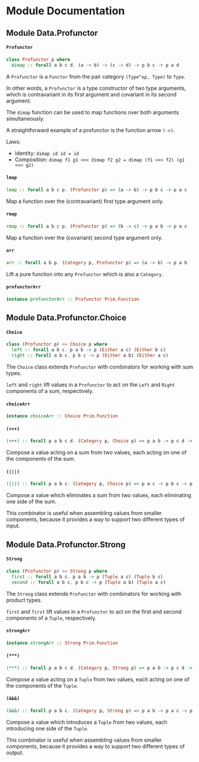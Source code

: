 # Module Documentation

## Module Data.Profunctor

#### `Profunctor`

``` purescript
class Profunctor p where
  dimap :: forall a b c d. (a -> b) -> (c -> d) -> p b c -> p a d
```

A `Profunctor` is a `Functor` from the pair category `(Type^op, Type)`
to `Type`.

In other words, a `Profunctor` is a type constructor of two type
arguments, which is contravariant in its first argument and covariant
in its second argument.

The `dimap` function can be used to map functions over both arguments
simultaneously.

A straightforward example of a profunctor is the function arrow `(->)`.

Laws:

- Identity: `dimap id id = id`
- Composition: `dimap f1 g1 <<< dimap f2 g2 = dimap (f1 >>> f2) (g1 <<< g2)`

#### `lmap`

``` purescript
lmap :: forall a b c p. (Profunctor p) => (a -> b) -> p b c -> p a c
```

Map a function over the (contravariant) first type argument only.

#### `rmap`

``` purescript
rmap :: forall a b c p. (Profunctor p) => (b -> c) -> p a b -> p a c
```

Map a function over the (covariant) second type argument only.

#### `arr`

``` purescript
arr :: forall a b p. (Category p, Profunctor p) => (a -> b) -> p a b
```

Lift a pure function into any `Profunctor` which is also a `Category`.

#### `profunctorArr`

``` purescript
instance profunctorArr :: Profunctor Prim.Function
```



## Module Data.Profunctor.Choice

#### `Choice`

``` purescript
class (Profunctor p) <= Choice p where
  left :: forall a b c. p a b -> p (Either a c) (Either b c)
  right :: forall a b c. p b c -> p (Either a b) (Either a c)
```

The `Choice` class extends `Profunctor` with combinators for working with
sum types.

`left` and `right` lift values in a `Profunctor` to act on the `Left` and
`Right` components of a sum, respectively.


#### `choiceArr`

``` purescript
instance choiceArr :: Choice Prim.Function
```


#### `(+++)`

``` purescript
(+++) :: forall p a b c d. (Category p, Choice p) => p a b -> p c d -> p (Either a c) (Either b d)
```

Compose a value acting on a sum from two values, each acting on one of
the components of the sum.

#### `(|||)`

``` purescript
(|||) :: forall p a b c. (Category p, Choice p) => p a c -> p b c -> p (Either a b) c
```

Compose a value which eliminates a sum from two values, each eliminating
one side of the sum.

This combinator is useful when assembling values from smaller components,
because it provides a way to support two different types of input.


## Module Data.Profunctor.Strong

#### `Strong`

``` purescript
class (Profunctor p) <= Strong p where
  first :: forall a b c. p a b -> p (Tuple a c) (Tuple b c)
  second :: forall a b c. p b c -> p (Tuple a b) (Tuple a c)
```

The `Strong` class extends `Profunctor` with combinators for working with
product types.

`first` and `first` lift values in a `Profunctor` to act on the first and 
second components of a `Tuple`, respectively.


#### `strongArr`

``` purescript
instance strongArr :: Strong Prim.Function
```


#### `(***)`

``` purescript
(***) :: forall p a b c d. (Category p, Strong p) => p a b -> p c d -> p (Tuple a c) (Tuple b d)
```

Compose a value acting on a `Tuple` from two values, each acting on one of
the components of the `Tuple`.

#### `(&&&)`

``` purescript
(&&&) :: forall p a b c. (Category p, Strong p) => p a b -> p a c -> p a (Tuple b c)
```

Compose a value which introduces a `Tuple` from two values, each introducing
one side of the `Tuple`.

This combinator is useful when assembling values from smaller components,
because it provides a way to support two different types of output.